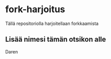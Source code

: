 # fork-harjoitus
Tällä repositoriolla harjoitellaan forkkaamista

## Lisää nimesi tämän otsikon alle
Daren
